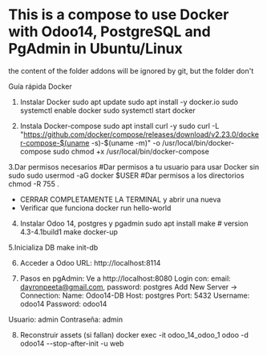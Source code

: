# This is a compose to use Docker with Odoo14, PostgreSQL and PgAdmin in Ubuntu/Linux
the content of the folder addons will be ignored by git, but the  folder don't 

Guía rápida Docker
1. Instalar Docker
sudo apt update
sudo apt install -y docker.io
sudo systemctl enable docker
sudo systemctl start docker

2. Instala Docker-compose
sudo apt install curl -y
sudo curl -L "https://github.com/docker/compose/releases/download/v2.23.0/docker-compose-$(uname -s)-$(uname -m)" -o /usr/local/bin/docker-compose
sudo chmod +x /usr/local/bin/docker-compose

3.Dar permisos necesarios
#Dar permisos a tu usuario para usar Docker sin sudo
sudo usermod -aG docker $USER
#Dar permisos a los directorios
chmod -R 755 .
- CERRAR COMPLETAMENTE LA TERMINAL y abrir una nueva 
- Verificar que funciona
docker run hello-world

4. Instalar Odoo 14, postgres y pgadmin
sudo apt install make        # version 4.3-4.1build1
make docker-up

5.Inicializa DB
make init-db

6. Acceder a Odoo
URL: http://localhost:8114

7. Pasos en pgAdmin:
Ve a http://localhost:8080
Login con: email: dayronpeeta@gmail.com, password: postgres
Add New Server → Connection:
Name: Odoo14-DB
Host: postgres
Port: 5432
Username: odoo14
Password: odoo14

Usuario: admin
Contraseña: admin

8. Reconstruir assets (si fallan)
docker exec -it odoo_14_odoo_1 odoo -d odoo14 --stop-after-init -u web
